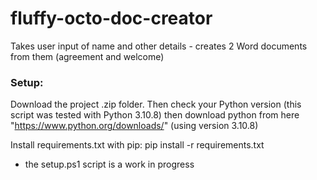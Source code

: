 # fluffy-octo-doc-creator
Takes user input of name and other details - creates 2 Word documents from them (agreement and welcome)

### Setup:

Download the project .zip folder. Then check your Python version (this script was tested with Python 3.10.8) then download python from here "https://www.python.org/downloads/" (using version 3.10.8)

Install requirements.txt with pip: pip install -r requirements.txt

* the setup.ps1 script is a work in progress
